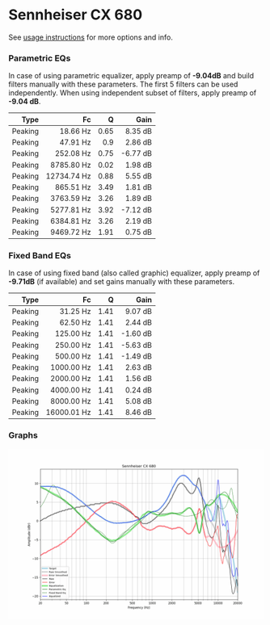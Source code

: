 # Sennheiser CX 680
See [usage instructions](https://github.com/jaakkopasanen/AutoEq#usage) for more options and info.

### Parametric EQs
In case of using parametric equalizer, apply preamp of **-9.04dB** and build filters manually
with these parameters. The first 5 filters can be used independently.
When using independent subset of filters, apply preamp of **-9.04 dB**.

| Type    | Fc          |    Q | Gain     |
|--------:|------------:|-----:|---------:|
| Peaking | 18.66 Hz    | 0.65 | 8.35 dB  |
| Peaking | 47.91 Hz    | 0.9  | 2.86 dB  |
| Peaking | 252.08 Hz   | 0.75 | -6.77 dB |
| Peaking | 8785.80 Hz  | 0.02 | 1.98 dB  |
| Peaking | 12734.74 Hz | 0.88 | 5.55 dB  |
| Peaking | 865.51 Hz   | 3.49 | 1.81 dB  |
| Peaking | 3763.59 Hz  | 3.26 | 1.89 dB  |
| Peaking | 5277.81 Hz  | 3.92 | -7.12 dB |
| Peaking | 6384.81 Hz  | 3.26 | 2.19 dB  |
| Peaking | 9469.72 Hz  | 1.91 | 0.75 dB  |

### Fixed Band EQs
In case of using fixed band (also called graphic) equalizer, apply preamp of **-9.71dB**
(if available) and set gains manually with these parameters.

| Type    | Fc          |    Q | Gain     |
|--------:|------------:|-----:|---------:|
| Peaking | 31.25 Hz    | 1.41 | 9.07 dB  |
| Peaking | 62.50 Hz    | 1.41 | 2.44 dB  |
| Peaking | 125.00 Hz   | 1.41 | -1.60 dB |
| Peaking | 250.00 Hz   | 1.41 | -5.63 dB |
| Peaking | 500.00 Hz   | 1.41 | -1.49 dB |
| Peaking | 1000.00 Hz  | 1.41 | 2.63 dB  |
| Peaking | 2000.00 Hz  | 1.41 | 1.56 dB  |
| Peaking | 4000.00 Hz  | 1.41 | 0.24 dB  |
| Peaking | 8000.00 Hz  | 1.41 | 5.08 dB  |
| Peaking | 16000.01 Hz | 1.41 | 8.46 dB  |

### Graphs
![](./Sennheiser%20CX%20680.png)